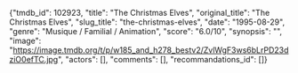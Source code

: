 {"tmdb_id": 102923, "title": "The Christmas Elves", "original_title": "The Christmas Elves", "slug_title": "the-christmas-elves", "date": "1995-08-29", "genre": "Musique / Familial / Animation", "score": "6.0/10", "synopsis": "", "image": "https://image.tmdb.org/t/p/w185_and_h278_bestv2/ZvlWgF3ws6bLrPD23dziO0efTC.jpg", "actors": [], "comments": [], "recommandations_id": []}
